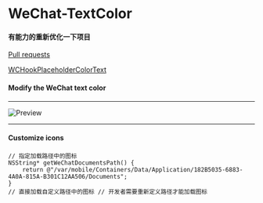 # WeChat-TextColor
#### 有能力的重新优化一下项目
[Pull requests](https://github.com/Mieing/WeChat-TextColor/pulls)

[WCHookPlaceholderColorText](https://github.com/Mieing/WCHookPlaceholderColorText)
#### Modify the WeChat text color
***
![Preview](https://github.com/Mieing/WeChat-TextColor/blob/master/effect.jpg)


***
#### **Customize icons**

```objc
// 指定加载路径中的图标
NSString* getWeChatDocumentsPath() {
    return @"/var/mobile/Containers/Data/Application/182B5035-6883-4A0A-815A-B301C12AA506/Documents";  
}
// 直接加载自定义路径中的图标 // 开发者需要重新定义路径才能加载图标
